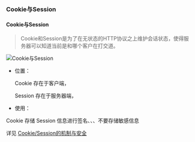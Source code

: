 

### Cookie与Session

####  Cookie与Session
      
> Cookie和Session是为了在无状态的HTTP协议之上维护会话状态，使得服务器可以知道当前是和哪个客户在打交道。

![Cookie与Session](http://harttle.com/assets/img/blog/cookie.png)


- 位置：
  
  Cookie 存在于客户端，
  
  Session 存在于服务器端，

- 使用：

Cookie 存储 Session 信息进行签名、、、不要存储敏感信息



详见 [Cookie/Session的机制与安全](http://harttle.com/2015/08/10/cookie-session.html)